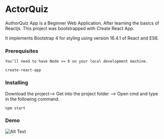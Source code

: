 # ActorQuiz
AuthorQuiz App is a Beginner Web Application. After learning the basics of Reactjs.
This project was bootstrapped with Create React App.

It implements Bootstrap 4 for styling using version 16.4.1 of React and ES6.



### Prerequisites



```
You’ll need to have Node >= 6 on your local development machine.

create-react-app

```

### Installing

Download the project--> 
Get into the project folder -->
Open cmd and type in the following command.

```
npm start
```

### Demo
![Alt Text](https://github.com/ankit-kumar-dwivedi/ActorQuiz/blob/master/demo.gif)
